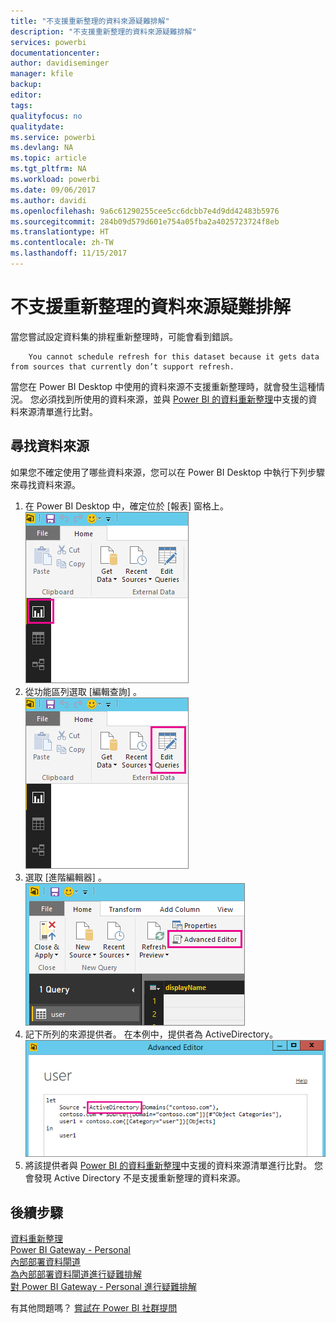 ```yaml
---
title: "不支援重新整理的資料來源疑難排解"
description: "不支援重新整理的資料來源疑難排解"
services: powerbi
documentationcenter: 
author: davidiseminger
manager: kfile
backup: 
editor: 
tags: 
qualityfocus: no
qualitydate: 
ms.service: powerbi
ms.devlang: NA
ms.topic: article
ms.tgt_pltfrm: NA
ms.workload: powerbi
ms.date: 09/06/2017
ms.author: davidi
ms.openlocfilehash: 9a6c61290255cee5cc6dcbb7e4d9dd42483b5976
ms.sourcegitcommit: 284b09d579d601e754a05fba2a4025723724f8eb
ms.translationtype: HT
ms.contentlocale: zh-TW
ms.lasthandoff: 11/15/2017
---
```

# <a name="troubleshooting-unsupported-data-source-for-refresh"></a>不支援重新整理的資料來源疑難排解
當您嘗試設定資料集的排程重新整理時，可能會看到錯誤。

        You cannot schedule refresh for this dataset because it gets data from sources that currently don’t support refresh.

當您在 Power BI Desktop 中使用的資料來源不支援重新整理時，就會發生這種情況。 您必須找到所使用的資料來源，並與 [Power BI 的資料重新整理](refresh-data.md)中支援的資料來源清單進行比對。 

## <a name="find-the-data-source"></a>尋找資料來源
如果您不確定使用了哪些資料來源，您可以在 Power BI Desktop 中執行下列步驟來尋找資料來源。  

1. 在 Power BI Desktop 中，確定位於 [報表]  窗格上。  
   ![](media/service-admin-troubleshoot-unsupported-data-source-for-refresh/tshoot-report-pane.png)
2. 從功能區列選取 [編輯查詢]  。  
   ![](media/service-admin-troubleshoot-unsupported-data-source-for-refresh/tshoot-edit-queries.png)
3. 選取 [進階編輯器] 。  
   ![](media/service-admin-troubleshoot-unsupported-data-source-for-refresh/tshoot-advanced-editor.png)
4. 記下所列的來源提供者。  在本例中，提供者為 ActiveDirectory。  
   ![](media/service-admin-troubleshoot-unsupported-data-source-for-refresh/tshoot-provider.png)
5. 將該提供者與 [Power BI 的資料重新整理](refresh-data.md)中支援的資料來源清單進行比對。  您會發現 Active Directory 不是支援重新整理的資料來源。  

## <a name="next-steps"></a>後續步驟
[資料重新整理](refresh-data.md)  
[Power BI Gateway - Personal](personal-gateway.md)  
[內部部署資料閘道](service-gateway-onprem.md)  
[為內部部署資料閘道進行疑難排解](service-gateway-onprem-tshoot.md)  
[對 Power BI Gateway - Personal 進行疑難排解](service-admin-troubleshooting-power-bi-personal-gateway.md)  

有其他問題嗎？ [嘗試在 Power BI 社群提問](http://community.powerbi.com/)

